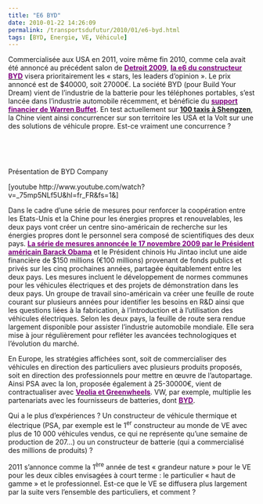 ```yaml
---
title: "E6 BYD"
date: 2010-01-22 14:26:09
permalink: /transportsdufutur/2010/01/e6-byd.html
tags: [BYD, Energie, VE, Véhicule]
---
```


<p class="MsoNormal"><span>Commercialisée aux USA en 2011, voire même fin 2010, comme cela avait été annoncé au précédent salon de <strong><span style="text-decoration: underline"><a href="http://www.turbo.fr/actualite-automobile/250660-detroit-2009-byd-e6-electrique/"><font color="#800080">Detroit 2009</font></a></span></strong>, <strong><span style="text-decoration: underline"><a href="http://www.byd.com/showroom.php?car=e6"><font color="#800080">la e6 du constructeur BYD</font></a></span></strong> visera prioritairement les « stars, les leaders d’opinion ». Le prix annoncé est de $40000, soit 27000€. La société BYD (pour Build Your Dream) vient de l’industrie de la batterie pour les téléphones portables, s’est lancée dans l’industrie automobile récemment, et bénéficie du <strong><span style="text-decoration: underline"><a href="http://money.cnn.com/2009/04/13/technology/gunther_electric.fortune/"><font color="#800080">support financier de Warren Buffet</font></a></span></strong>. En test actuellement sur <strong><span style="text-decoration: underline"><a href="http://www.chinacartimes.com/2010/01/19/byd-e6-to-launch-in-first-half-of-year-priced-at-300000rmb/">100 taxis à Shengzen</a></span></strong>, la Chine vient ainsi concurrencer sur son territoire les USA et la Volt sur une des solutions de véhicule propre. Est-ce vraiment une concurrence ?</span></p> <p class="MsoNormal"><span></span></p> <p>  </p> <p> </p> <p> </p> <p class="MsoNormal"><span></span></p>   <!--more-->  <p>Présentation de BYD Company</p> <p>  [youtube http://www.youtube.com/watch?v=_75mp5NLf5U&hl=fr_FR&fs=1&]</p> <p class="MsoNormal"><span>Dans le cadre d’une série de mesures pour renforcer la coopération entre les Etats-Unis et la Chine pour les énergies propres et renouvelables, les deux pays vont créer un centre sino-américain de recherche sur les énergies propres dont le personnel sera composé de scientifiques des deux pays. <strong><span style="text-decoration: underline"><a href="http://www.energy.gov/news2009/documents2009/US-China_Fact_Sheet_Electric_Vehicles.pdf"><font color="#800080">La série de mesures annoncée le 17 novembre 2009 par le Président américain Barack Obama</font></a></span></strong> et le Président chinois Hu Jintao inclut une aide financière de $150 millions (€100 millions) provenant de fonds publics et privés sur les cinq prochaines années, partagée équitablement entre les deux pays. Les mesures incluent le développement de normes communes pour les véhicules électriques et des projets de démonstration dans les deux pays. Un groupe de travail sino-américain va créer une feuille de route courant sur plusieurs années pour identifier les besoins en R&D ainsi que les questions liées à la fabrication, à l’introduction et à l’utilisation des véhicules électriques. Selon les deux pays, la feuille de route sera rendue largement disponible pour assister l’industrie automobile mondiale. Elle sera mise à jour régulièrement pour refléter les avancées technologiques et l’évolution du marché.</span></p> <p class="MsoNormal"><span></span></p> <p class="MsoNormal"><span>En Europe, les stratégies affichées sont, soit de commercialiser des véhicules en direction des particuliers avec plusieurs produits proposés, soit en direction des professionnels pour mettre en œuvre de l’autopartage. Ainsi PSA avec la Ion, proposée également à 25-30000€, vient de contractualiser avec <strong><span style="text-decoration: underline"><a href="http://www.enerzine.com/1036/9029+la-peugeot-ion-interesse-veolia-et-greenwheels+.html"><font color="#800080">Veolia et Greenwheels</font></a></span></strong>. VW, par exemple, multiplie les partenariats avec les fournisseurs de batteries, dont <strong><span style="text-decoration: underline"><a href="http://earth2tech.com/2009/05/27/why-volkswagen-wants-byd-in-its-battery-mix/"><font color="#800080">BYD</font></a></span></strong>.</span></p> <p class="MsoNormal"><span></span></p> <p class="MsoNormal"><span>Qui a le plus d’expériences ? Un constructeur de véhicule thermique et électrique (PSA, par exemple est le 1<sup>er</sup> constructeur au monde de VE avec plus de 10 000 véhicules vendus, ce qui ne représente qu’une semaine de production de 207…) ou un constructeur de batterie (qui a commercialisé des millions de produits) ?</span><span> </span></p> <p><span>2011 s’annonce comme la 1<sup>ère</sup> année de test « grandeur nature » pour le VE pour les deux cibles envisagées à court terme : le particulier « haut de gamme » et le professionnel. Est-ce que le VE se diffusera plus largement par la suite vers l’ensemble des particuliers, et comment ?</span></p>
